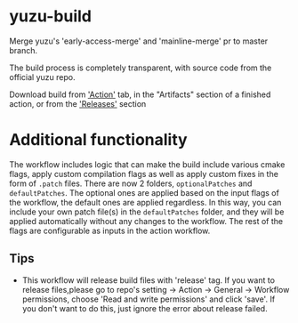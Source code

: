 # yuzu-build
Merge yuzu's 'early-access-merge' and 'mainline-merge' pr to master branch.

The build process is completely transparent, with source code from the official yuzu repo.

Download build from ['Action'](https://github.com/alexkiri/yuzu-build/actions) tab, in the "Artifacts" section of a finished action, or from the ['Releases'](https://github.com/alexkiri/yuzu-build/releases) section

# Additional functionality
The workflow includes logic that can make the build include various cmake flags, apply custom compilation flags as well as apply custom fixes in the form of `.patch` files. There are now 2 folders, 
`optionalPatches` and `defaultPatches`. The optional ones are applied based on the input flags of the workflow, the default ones are applied regardless. In this way, you can include your own patch file(s) in the `defaultPatches` folder, and they will be applied automatically without any changes to the workflow. The rest of the flags are configurable as inputs in the action workflow.
## Tips
- This workflow will release build files with 'release' tag. If you want to release files,please go to repo's setting → Action → General → Workflow permissions, choose 'Read and write permissions' and click 'save'. If you don't want to do this, just ignore the error about release failed.

